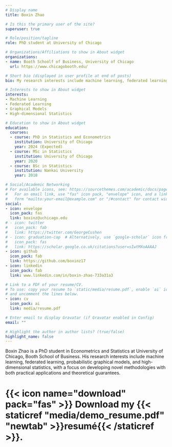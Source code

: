 ```yaml
---
# Display name
title: Boxin Zhao

# Is this the primary user of the site?
superuser: true

# Role/position/tagline
role: PhD student at University of Chicago

# Organizations/Affiliations to show in About widget
organizations:
- name: Booth Schoolf of Business, University of Chicago
  url: https://www.chicagobooth.edu/

# Short bio (displayed in user profile at end of posts)
bio: My research interests include machine learning, federated learning, graphical models and high-dimensional statistics.

# Interests to show in About widget
interests:
- Machine Learning
- Federated Learning
- Graphical Models
- High-dimensional Statistics

# Education to show in About widget
education:
  courses:
  - course: PhD in Statistics and Econometrics
    institution: University of Chicago
    year: 2024 (Expected)
  - course: MSc in Statistics
    institution: University of Chicago
    year: 2020
  - course: BSc in Statistics
    institution: Nankai University
    year: 2018

# Social/Academic Networking
# For available icons, see: https://sourcethemes.com/academic/docs/page-builder/#icons
#   For an email link, use "fas" icon pack, "envelope" icon, and a link in the
#   form "mailto:your-email@example.com" or "/#contact" for contact widget.
social:
- icon: envelope
  icon_pack: fas
  link: boxinz@uchicago.edu
# - icon: twitter
#   icon_pack: fab
#   link: https://twitter.com/GeorgeCushen
# - icon: graduation-cap  # Alternatively, use `google-scholar` icon from `ai` icon pack
#   icon_pack: fas
#   link: https://scholar.google.co.uk/citations?user=sIwtMXoAAAAJ
- icon: github
  icon_pack: fab
  link: https://github.com/boxinz17
- icon: linkedin
  icon_pack: fab
  link: www.linkedin.com/in/boxin-zhao-733a31a3

# Link to a PDF of your resume/CV.
# To use: copy your resume to `static/media/resume.pdf`, enable `ai` icons in `params.toml`, 
# and uncomment the lines below.
- icon: cv
  icon_pack: ai
  link: media/resume.pdf

# Enter email to display Gravatar (if Gravatar enabled in Config)
email: ""

# Highlight the author in author lists? (true/false)
highlight_name: false
---
```


Boxin Zhao is a PhD student in Econometrics and Statistics at University of Chicago, Booth School of Business. His research interests include machine learning, federated learning, probabilistic graphical models, and high-dimensional statistics, with a focus on developing novel methodologies with both practical applications and theoretical guarantees.

# {{< icon name="download" pack="fas" >}} Download my {{< staticref "media/demo_resume.pdf" "newtab" >}}resumé{{< /staticref >}}.
